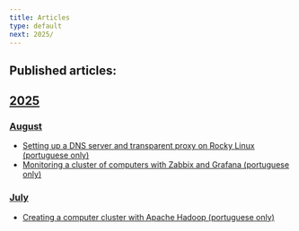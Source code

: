```yaml
---
title: Articles
type: default
next: 2025/
---
```


## Published articles:

## [2025](2025/)

### [August](2025/08/)

* [Setting up a DNS server and transparent proxy on Rocky Linux (portuguese only)](https://devnotes.msglabs.site/articles/2025/08/2-dns-and-proxy-server-rockylinux/)
* [Monitoring a cluster of computers with Zabbix and Grafana (portuguese only)](https://devnotes.msglabs.site/articles/2025/08/1-zabbix-and-grafana/)

### [July](2025/07/)

* [Creating a computer cluster with Apache Hadoop (portuguese only)](https://devnotes.msglabs.site/articles/2025/07/1-hadoop-cluster/)
